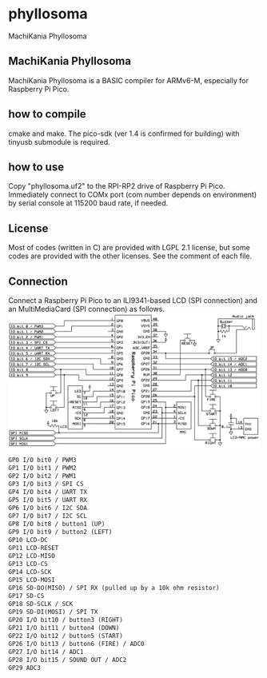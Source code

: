 # phyllosoma
MachiKania Phyllosoma

## MachiKania Phyllosoma
MachiKania Phyllosoma is a BASIC compiler for ARMv6-M, especially for Raspberry Pi Pico.

## how to compile
cmake and make. The pico-sdk (ver 1.4 is confirmed for building) with tinyusb submodule is required.

## how to use
Copy "phyllosoma.uf2" to the RPI-RP2 drive of Raspberry Pi Pico. Immediately connect to COMx port (com number depends on environment) by serial console at 115200 baud rate, if needed.

## License
Most of codes (written in C) are provided with LGPL 2.1 license, but some codes are provided with the other licenses. See the comment of each file.

## Connection
Connect a Raspberry Pi Pico to an ILI9341-based LCD (SPI connection) and an MultiMediaCard (SPI connection) as follows.
![schematic.png](documents/shematic.png)

```console
GP0 I/O bit0 / PWM3
GP1 I/O bit1 / PWM2
GP2 I/O bit2 / PWM1
GP3 I/O bit3 / SPI CS
GP4 I/O bit4 / UART TX
GP5 I/O bit5 / UART RX
GP6 I/O bit6 / I2C SDA
GP7 I/O bit7 / I2C SCL
GP8 I/O bit8 / button1 (UP)
GP9 I/O bit9 / button2 (LEFT)
GP10 LCD-DC
GP11 LCD-RESET
GP12 LCD-MISO
GP13 LCD-CS
GP14 LCD-SCK
GP15 LCD-MOSI
GP16 SD-DO(MISO) / SPI RX (pulled up by a 10k ohm resistor)
GP17 SD-CS
GP18 SD-SCLK / SCK
GP19 SD-DI(MOSI) / SPI TX
GP20 I/O bit10 / button3 (RIGHT)
GP21 I/O bit11 / button4 (DOWN)
GP22 I/O bit12 / button5 (START)
GP26 I/O bit13 / button6 (FIRE) / ADC0
GP27 I/O bit14 / ADC1
GP28 I/O bit15 / SOUND OUT / ADC2
GP29 ADC3
```
